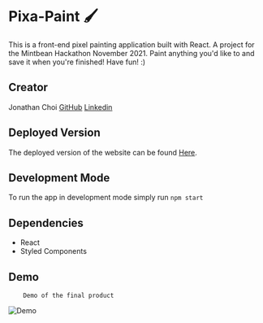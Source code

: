 # Pixa-Paint 🖌️

This is a front-end pixel painting application built with React. A project for the Mintbean Hackathon November 2021. 
Paint anything you'd like to and save it when you're finished! Have fun! :)

## Creator

Jonathan Choi [GitHub](https://github.com/jon-choi) [Linkedin](https://www.linkedin.com/in/jonathan-choi-0502/)



## Deployed Version

The deployed version of the website can be found [Here](https://mintbean-pixapaint.netlify.app).
## Development Mode

To run the app in development mode simply run `npm start`

## Dependencies

- React
- Styled Components

## Demo

        Demo of the final product
![Demo](https://github.com/jon-choi/hack-a-paint/blob/master/docs/paint-demo.gif?raw=true)

